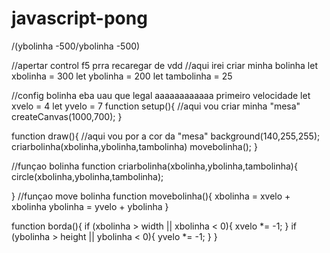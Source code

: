 # javascript-pong

/(ybolinha -500/ybolinha -500)

//apertar control f5 prra recaregar de vdd
//aqui irei criar minha bolinha
let xbolinha = 300
let ybolinha = 200
let tambolinha = 25

//config bolinha eba uau que legal aaaaaaaaaaaa primeiro velocidade
let xvelo = 4
let yvelo = 7
function setup(){
    //aqui vou criar minha "mesa"
    createCanvas(1000,700);
}

function draw(){
    //aqui vou por a cor da "mesa"
    background(140,255,255);
    criarbolinha(xbolinha,ybolinha,tambolinha)
    movebolinha();
}

//funçao bolinha
function criarbolinha(xbolinha,ybolinha,tambolinha){
    circle(xbolinha,ybolinha,tambolinha);


}
//funçao move bolinha
function movebolinha(){
    xbolinha = xvelo + xbolinha
    ybolinha = yvelo + ybolinha
}

function borda(){
    if (xbolinha > width || xbolinha < 0){
        xvelo *= -1;
    }
    if (ybolinha > height || ybolinha < 0){
        yvelo *= -1;
    }
}